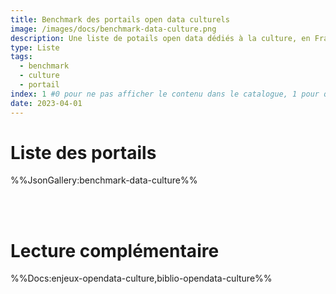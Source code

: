 ```yaml
---
title: Benchmark des portails open data culturels
image: /images/docs/benchmark-data-culture.png
description: Une liste de potails open data dédiés à la culture, en France et dans le monde
type: Liste
tags:
  - benchmark
  - culture
  - portail
index: 1 #0 pour ne pas afficher le contenu dans le catalogue, 1 pour qu'il s'affiche dans le catalogue
date: 2023-04-01
--- 
```


# Liste des portails

%%JsonGallery:benchmark-data-culture%%

<br></br>

# Lecture complémentaire

%%Docs:enjeux-opendata-culture,biblio-opendata-culture%%
